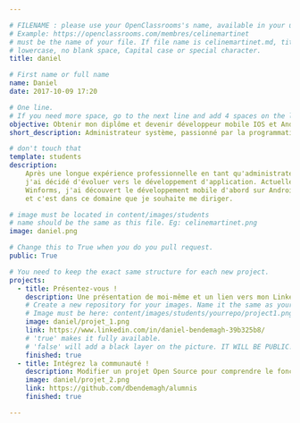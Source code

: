 ```yaml
---

# FILENAME : please use your OpenClassrooms's name, available in your url.
# Example: https://openclassrooms.com/membres/celinemartinet
# must be the name of your file. If file name is celinemartinet.md, title is celinemartinet.
# lowercase, no blank space, Capital case or special character.
title: daniel

# First name or full name
name: Daniel
date: 2017-10-09 17:20

# One line.
# If you need more space, go to the next line and add 4 spaces on the left, as in 'description'.
objective: Obtenir mon diplôme et devenir développeur mobile IOS et Android.
short_description: Administrateur système, passionné par la programmation.

# don't touch that
template: students
description:
    Après une longue expérience professionnelle en tant qu'administrateur système,
    j'ai décidé d'évoluer vers le développement d'application. Actuellement développeur
    Winforms, j'ai découvert le développement mobile d'abord sur Android puis sur IOS,
    et c'est dans ce domaine que je souhaite me diriger.

# image must be located in content/images/students
# name should be the same as this file. Eg: celinemartinet.png
image: daniel.png

# Change this to True when you do you pull request.
public: True

# You need to keep the exact same structure for each new project.
projects:
  - title: Présentez-vous !
    description: Une présentation de moi-même et un lien vers mon LinkedIn.
    # Create a new repository for your images. Name it the same as your nickname and profile picture.
    # Image must be here: content/images/students/yourrepo/project1.png
    image: daniel/projet_1.png
    link: https://www.linkedin.com/in/daniel-bendemagh-39b325b8/
    # 'true' makes it fully available.
    # 'false' will add a black layer on the picture. IT WILL BE PUBLIC!
    finished: true
  - title: Intégrez la communauté !
    description: Modifier un projet Open Source pour comprendre le fonctionnement de Git, de Github et des pull requests. 
    image: daniel/projet_2.png
    link: https://github.com/dbendemagh/alumnis
    finished: true

---
```

